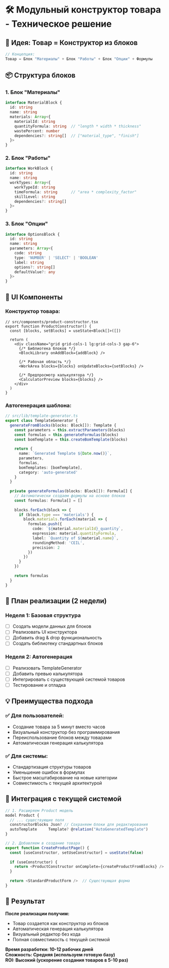 # 🛠️ Модульный конструктор товара - Техническое решение

## 🎯 Идея: Товар = Конструктор из блоков

```typescript
// Концепция: 
Товар = Блок "Материалы" + Блок "Работы" + Блок "Опции" + Формулы
```

## 📦 Структура блоков

### 1. **Блок "Материалы"**
```typescript
interface MaterialBlock {
  id: string
  name: string
  materials: Array<{
    materialId: string
    quantityFormula: string  // "length * width * thickness"
    wastePercent: number
    dependencies?: string[]  // ["material_type", "finish"]
  }>
}
```

### 2. **Блок "Работы"**  
```typescript
interface WorkBlock {
  id: string
  name: string
  workTypes: Array<{
    workTypeId: string
    timeFormula: string      // "area * complexity_factor"
    skillLevel: string
    dependencies?: string[]
  }>
}
```

### 3. **Блок "Опции"**
```typescript
interface OptionsBlock {
  id: string
  name: string
  parameters: Array<{
    code: string
    type: 'NUMBER' | 'SELECT' | 'BOOLEAN'
    label: string
    options?: string[]
    defaultValue?: any
  }>
}
```

## 🎨 UI Компоненты

### **Конструктор товара:**
```tsx
// src/components/product-constructor.tsx
export function ProductConstructor() {
  const [blocks, setBlocks] = useState<Block[]>([])
  
  return (
    <div className="grid grid-cols-1 lg:grid-cols-3 gap-6">
      {/* Библиотека блоков */}
      <BlockLibrary onAddBlock={addBlock} />
      
      {/* Рабочая область */}
      <WorkArea blocks={blocks} onUpdateBlocks={setBlocks} />
      
      {/* Предпросмотр калькулятора */}
      <CalculatorPreview blocks={blocks} />
    </div>
  )
}
```

### **Автогенерация шаблона:**
```typescript
// src/lib/template-generator.ts
export class TemplateGenerator {
  generateFromBlocks(blocks: Block[]): Template {
    const parameters = this.extractParameters(blocks)
    const formulas = this.generateFormulas(blocks)
    const bomTemplate = this.createBomTemplate(blocks)
    
    return {
      name: `Generated Template ${Date.now()}`,
      parameters,
      formulas, 
      bomTemplates: [bomTemplate],
      category: 'auto-generated'
    }
  }
  
  private generateFormulas(blocks: Block[]): Formula[] {
    // Автоматически создаем формулы на основе блоков
    const formulas: Formula[] = []
    
    blocks.forEach(block => {
      if (block.type === 'materials') {
        block.materials.forEach(material => {
          formulas.push({
            code: `${material.materialId}_quantity`,
            expression: material.quantityFormula,
            label: `Quantity of ${material.name}`,
            roundingMethod: 'CEIL',
            precision: 2
          })
        })
      }
    })
    
    return formulas
  }
}
```

## 🚀 План реализации (2 недели)

### **Неделя 1: Базовая структура**
- [ ] Создать модели данных для блоков
- [ ] Реализовать UI конструктора  
- [ ] Добавить drag & drop функциональность
- [ ] Создать библиотеку стандартных блоков

### **Неделя 2: Автогенерация**
- [ ] Реализовать TemplateGenerator
- [ ] Добавить превью калькулятора
- [ ] Интегрировать с существующей системой товаров
- [ ] Тестирование и отладка

## 💡 Преимущества подхода

### ✅ **Для пользователей:**
- Создание товара за 5 минут вместо часов
- Визуальный конструктор без программирования  
- Переиспользование блоков между товарами
- Автоматическая генерация калькулятора

### ✅ **Для системы:**
- Стандартизация структуры товаров
- Уменьшение ошибок в формулах
- Быстрое масштабирование на новые категории
- Совместимость с текущей архитектурой

## 🔧 Интеграция с текущей системой

```typescript
// 1. Расширяем Product модель
model Product {
  // ... существующие поля
  constructorBlocks Json? // Сохраняем блоки для редактирования
  autoTemplate     Template? @relation("AutoGeneratedTemplate")
}

// 2. Добавляем в создание товара
export function CreateProductPage() {
  const [useConstructor, setUseConstructor] = useState(false)
  
  if (useConstructor) {
    return <ProductConstructor onComplete={createProductFromBlocks} />
  }
  
  return <StandardProductForm />  // Существующая форма
}
```

## 🎯 Результат

**После реализации получим:**
- Товар создается как конструктор из блоков
- Автоматическая генерация калькулятора  
- Визуальный редактор без кода
- Полная совместимость с текущей системой

**Время разработки: 10-12 рабочих дней**  
**Сложность: Средняя (используем готовую базу)**  
**ROI: Высокий (ускорение создания товаров в 5-10 раз)**
